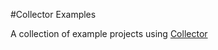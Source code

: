 #Collector Examples

A collection of example projects using [Collector](https://github.com/psherman/collector)
